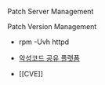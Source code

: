 Patch Server Management

Patch Version Management
- rpm -Uvh httpd


- [악성코드 공유 플랫폼](https://www.exploit-db.com/)
- [[CVE]]